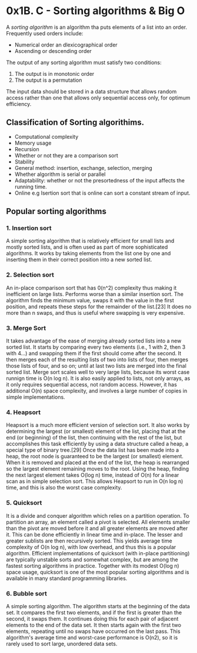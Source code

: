 # 0x1B. C - Sorting algorithms & Big O
A <em>sorting algorithm</em> is an algorithm tha puts elements of a list into an order.
Frequently used  orders include:
* Numerical order an dlexicographical order
* Ascending or descending order

The output of any sorting algorithm must satisfy two conditions:
1. The output is in monotonic order
2. The output is a permutation

The input data should be stored in a data structure that allows random access rather than one that allows only sequential access only, for optimum efficiency.

## Classification of Sorting algorithims.
* Computational complexity
* Memory usage
* Recursion
* Whether or not they are a comparison sort
* Stability
* General method: insertion, exchange, selection, merging
* Whether algorithm is serial or parallel
* Adaptability: whether or not the presortedness of the input affects the running time.
* Online e.g Isertion sort that is online can sort a constant stream of input.

## Popular sorting algorithms
### 1. Insertion sort
A simple sorting algorithm that is relatively efficient for small lists and mostly sorted lists, and is often used as part of more sophisticated algorithms.  It works by taking elements from the list one by one and inserting them in their correct position into a new sorted list.

### 2. Selection sort
An in-place comparison sort that has 0(n^2) complexity thus making it inefficient on large lists. Performs worse than a similar insertion sort. 
The algorithm finds the minimum value, swaps it with the value in the first position, and repeats these steps for the remainder of the list.[23] It does no more than n swaps, and thus is useful where swapping is very expensive.

### 3. Merge Sort
It takes advantage of the ease of merging already sorted lists into a new sorted list.
It starts by comparing every two elements (i.e., 1 with 2, then 3 with 4...) and swapping them if the first should come after the second. It then merges each of the resulting lists of two into lists of four, then merges those lists of four, and so on; until at last two lists are merged into the final sorted list.
Merge sort scales well to very large lists, because its worst case runnign time is O(n log n). 
It is also easily applied to lists, not only arrays, as it only requires sequential access, not random access. However, it has additional O(n) space complexity, and involves a large number of copies in simple implementations.

### 4. Heapsort
Heapsort is a much more efficient version of selection sort. It also works by determining the largest (or smallest) element of the list, placing that at the end (or beginning) of the list, then continuing with the rest of the list, but accomplishes this task efficiently by using a data structure called a heap, a special type of binary tree.[29] Once the data list has been made into a heap, the root node is guaranteed to be the largest (or smallest) element. When it is removed and placed at the end of the list, the heap is rearranged so the largest element remaining moves to the root. Using the heap, finding the next largest element takes O(log n) time, instead of O(n) for a linear scan as in simple selection sort. This allows Heapsort to run in O(n log n) time, and this is also the worst case complexity.

### 5. Quicksort
It is a divide and conquer algorithm which relies on a partition operation. To partition an array, an element called a pivot is selected. 
All elements smaller than the pivot are moved before it and all greater elements are moved after it. This can be done efficiently in linear time and in-place. The lesser and greater sublists are then recursively sorted. This yields average time complexity of O(n log n), with low overhead, and thus this is a popular algorithm.
Efficient implementations of quicksort (with in-place partitioning) are typically unstable sorts and somewhat complex, but are among the fastest sorting algorithms in practice. Together with its modest O(log n) space usage, quicksort is one of the most popular sorting algorithms and is available in many standard programming libraries.

### 6. Bubble sort
A simple sorting algorithm. The algorithm starts at the beginning of the data set. It compares the first two elements, and if the first is greater than the second, it swaps them. It continues doing this for each pair of adjacent elements to the end of the data set. It then starts again with the first two elements, repeating until no swaps have occurred on the last pass. 
This algorithm's average time and worst-case performance is O(n2), so it is rarely used to sort large, unordered data sets. 
